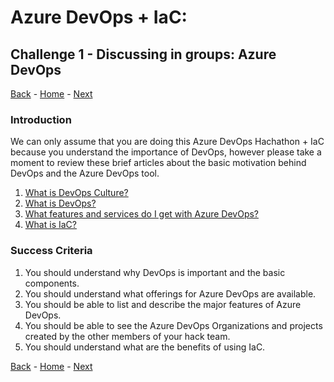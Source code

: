 # Azure DevOps + IaC:  

## Challenge 1 - Discussing in groups: Azure DevOps
[Back](challenge00.md) - [Home](README.md) - [Next](challenge02.md)

### Introduction

We can only assume that you are doing this Azure DevOps Hachathon + IaC because you understand the importance of DevOps, however please take a moment to review these brief articles about the basic motivation behind DevOps and the Azure DevOps tool.

1. [What is DevOps Culture?](https://docs.microsoft.com/en-us/azure/devops/learn/what-is-devops-culture) 
2. [What is DevOps?](https://docs.microsoft.com/en-us/azure/devops/learn/what-is-devops)
3. [What features and services do I get with Azure DevOps?](https://docs.microsoft.com/en-us/azure/devops/user-guide/services)
4. [What is IaC?](https://docs.microsoft.com/en-us/azure/devops/learn/what-is-infrastructure-as-code)




### Success Criteria

1. You should understand why DevOps is important and the basic components.
2. You should understand what offerings for Azure DevOps are available.
3. You should be able to list and describe the major features of Azure DevOps.
4. You should be able to see the Azure DevOps Organizations and projects created by the other members of your hack team.
5. You should understand what are the benefits of using IaC.


[Back](challenge00.md) - [Home](README.md) - [Next](challenge02.md)